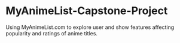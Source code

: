 # MyAnimeList-Capstone-Project
Using MyAnimeList.com to explore user and show features affecting popularity and ratings of anime titles.
